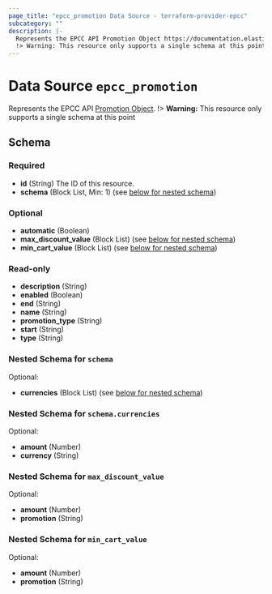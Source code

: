 ```yaml
---
page_title: "epcc_promotion Data Source - terraform-provider-epcc"
subcategory: ""
description: |-
  Represents the EPCC API Promotion Object https://documentation.elasticpath.com/commerce-cloud/docs/api/carts-and-checkout/promotions/index.html#the-promotion-object.
  !> Warning: This resource only supports a single schema at this point
---
```


# Data Source `epcc_promotion`

Represents the EPCC API [Promotion Object](https://documentation.elasticpath.com/commerce-cloud/docs/api/carts-and-checkout/promotions/index.html#the-promotion-object).
!> **Warning:** This resource only supports a single schema at this point



## Schema

### Required

- **id** (String) The ID of this resource.
- **schema** (Block List, Min: 1) (see [below for nested schema](#nestedblock--schema))

### Optional

- **automatic** (Boolean)
- **max_discount_value** (Block List) (see [below for nested schema](#nestedblock--max_discount_value))
- **min_cart_value** (Block List) (see [below for nested schema](#nestedblock--min_cart_value))

### Read-only

- **description** (String)
- **enabled** (Boolean)
- **end** (String)
- **name** (String)
- **promotion_type** (String)
- **start** (String)
- **type** (String)

<a id="nestedblock--schema"></a>
### Nested Schema for `schema`

Optional:

- **currencies** (Block List) (see [below for nested schema](#nestedblock--schema--currencies))

<a id="nestedblock--schema--currencies"></a>
### Nested Schema for `schema.currencies`

Optional:

- **amount** (Number)
- **currency** (String)



<a id="nestedblock--max_discount_value"></a>
### Nested Schema for `max_discount_value`

Optional:

- **amount** (Number)
- **promotion** (String)


<a id="nestedblock--min_cart_value"></a>
### Nested Schema for `min_cart_value`

Optional:

- **amount** (Number)
- **promotion** (String)


